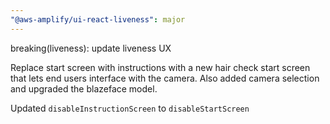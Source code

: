 ```yaml
---
"@aws-amplify/ui-react-liveness": major
---
```


breaking(liveness): update liveness UX

Replace start screen with instructions with a new hair check start screen that lets end users interface with the camera. Also added camera selection and upgraded the blazeface model.

Updated `disableInstructionScreen` to `disableStartScreen`

